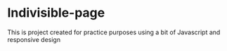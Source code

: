 # Indivisible-page
This is project created for practice purposes using a bit of Javascript and responsive design
